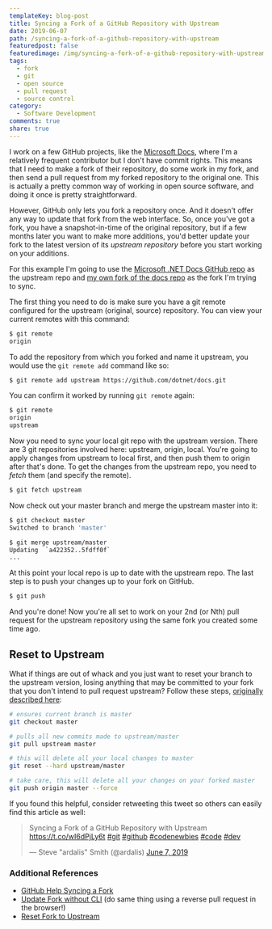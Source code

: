 ```yaml
---
templateKey: blog-post
title: Syncing a Fork of a GitHub Repository with Upstream
date: 2019-06-07
path: /syncing-a-fork-of-a-github-repository-with-upstream
featuredpost: false
featuredimage: /img/syncing-a-fork-of-a-github-repository-with-upstream.png
tags:
  - fork
  - git
  - open source
  - pull request
  - source control
category:
  - Software Development
comments: true
share: true
---
```


I work on a few GitHub projects, like the [Microsoft Docs](https://docs.microsoft.com/en-us/), where I'm a relatively frequent contributor but I don't have commit rights. This means that I need to make a fork of their repository, do some work in my fork, and then send a pull request from my forked repository to the original one. This is actually a pretty common way of working in open source software, and doing it once is pretty straightforward.

However, GitHub only lets you fork a repository once. And it doesn't offer any way to update that fork from the web interface. So, once you've got a fork, you have a snapshot-in-time of the original repository, but if a few months later you want to make more additions, you'd better update your fork to the latest version of its _upstream repository_ before you start working on your additions.

For this example I'm going to use the [Microsoft .NET Docs GitHub repo](https://github.com/dotnet/docs) as the upstream repo and [my own fork of the docs repo](https://github.com/ardalis/docs-1) as the fork I'm trying to sync.

The first thing you need to do is make sure you have a git remote configured for the upstream (original, source) repository. You can view your current remotes with this command:

```bash
$ git remote
origin
```

To add the repository from which you forked and name it upstream, you would use the `git remote add` command like so:

```bash
$ git remote add upstream https://github.com/dotnet/docs.git
```

You can confirm it worked by running `git remote` again:

```bash
$ git remote
origin
upstream
```

Now you need to sync your local git repo with the upstream version. There are 3 git repositories involved here: upstream, origin, local. You're going to apply changes from upstream to local first, and then push them to origin after that's done. To get the changes from the upstream repo, you need to _fetch_ them (and specify the remote).

```bash
$ git fetch upstream
```

Now check out your master branch and merge the upstream master into it:

```bash
$ git checkout master
Switched to branch 'master'

$ git merge upstream/master
Updating  `a422352..5fdff0f`
...
```

At this point your local repo is up to date with the upstream repo. The last step is to push your changes up to your fork on GitHub.

```bash
$ git push
```

And you're done! Now you're all set to work on your 2nd (or Nth) pull request for the upstream repository using the same fork you created some time ago.

## Reset to Upstream

What if things are out of whack and you just want to reset your branch to the upstream version, losing anything that may be committed to your fork that you don't intend to pull request upstream? Follow these steps, [originally described here](https://stackoverflow.com/a/42332860/13729):

```bash
# ensures current branch is master
git checkout master

# pulls all new commits made to upstream/master
git pull upstream master

# this will delete all your local changes to master
git reset --hard upstream/master

# take care, this will delete all your changes on your forked master
git push origin master --force
```

If you found this helpful, consider retweeting this tweet so others can easily find this article as well:

<blockquote class="twitter-tweet" data-lang="en"><p lang="en" dir="ltr">Syncing a Fork of a GitHub Repository with Upstream <a href="https://t.co/wI6dPjLy6t">https://t.co/wI6dPjLy6t</a> <a href="https://twitter.com/hashtag/git?src=hash&amp;ref_src=twsrc%5Etfw">#git</a> <a href="https://twitter.com/hashtag/github?src=hash&amp;ref_src=twsrc%5Etfw">#github</a> <a href="https://twitter.com/hashtag/codenewbies?src=hash&amp;ref_src=twsrc%5Etfw">#codenewbies</a> <a href="https://twitter.com/hashtag/code?src=hash&amp;ref_src=twsrc%5Etfw">#code</a> <a href="https://twitter.com/hashtag/dev?src=hash&amp;ref_src=twsrc%5Etfw">#dev</a></p>— Steve "ardalis" Smith (@ardalis) <a href="https://twitter.com/ardalis/status/1137009960691359744?ref_src=twsrc%5Etfw">June 7, 2019</a></blockquote>
<script async src="https://platform.twitter.com/widgets.js" charset="utf-8"></script>

### Additional References

- [GitHub Help Syncing a Fork](https://help.github.com/en/articles/syncing-a-fork)
- [Update Fork without CLI](https://www.sitepoint.com/quick-tip-sync-your-fork-with-the-original-without-the-cli/) (do same thing using a reverse pull request in the browser!)
- [Reset Fork to Upstream](https://stackoverflow.com/questions/42332769/how-do-i-reset-the-git-master-branch-to-the-upstream-branch-in-a-forked-reposito)
